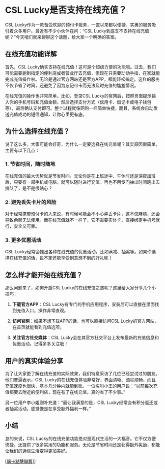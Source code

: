 # CSL Lucky是否支持在线充值？

CSL Lucky作为一款备受欢迎的预付卡服务，一直以来都以便捷、实惠的服务吸引着众多用户。最近有不少小伙伴在问：“CSL Lucky到底支不支持在线充值呢？”今天咱们就来聊聊这个话题，给大家一个明确的答案。

## 在线充值功能详解

首先，CSL Lucky确实支持在线充值！这可是个超级方便的功能哦。过去，我们可能需要跑到指定的便利店或者营业厅去充值，但现在只需要动动手指，在家就能完成充值操作啦。无论是通过官方网站还是官方APP，都能轻松搞定。这样的服务不仅节省了时间，还避免了因为忘记带卡而无法及时充值的尴尬情况。

在线充值的操作也非常简单。比如，登录CSL Lucky的官网后，按照页面提示输入你的手机号码和充值金额，然后选择支付方式（信用卡、借记卡或电子钱包等），最后确认支付即可。整个过程就像网购一样简单快捷。而且，系统会自动发送充值成功的短信通知，让你心里更有底。

## 为什么选择在线充值？

说了这么多，大家可能会好奇，为什么一定要选择在线充值呢？其实原因很简单，主要有以下几点：

### 1. 节省时间，随时随地

在线充值的最大优势就是节省时间。无论你是在上班途中、午休时还是深夜加班后，只要有一部手机或电脑，就可以随时进行充值。再也不用专门抽出时间跑出去排队了，是不是很贴心？

### 2. 避免丢失卡片的风险

对于经常携带预付卡的人来说，有时候可能会不小心弄丢卡片，这不仅麻烦，还会导致余额无法使用。而在线充值就不一样了，它不需要实体卡，直接绑定手机号就行，安全又可靠。

### 3. 更多优惠活动

CSL Lucky经常会推出各种在线充值的优惠活动，比如满减、抽奖等。如果你选择在线充值的话，说不定还能享受到意想不到的好礼呢！

## 怎么样才能开始在线充值？

那么问题来了，如何开启CSL Lucky的在线充值之旅呢？这里给大家分享几个小技巧：

1. **下载官方APP**：CSL Lucky有专门的手机应用程序，安装后可以直接在里面找到充值入口，操作非常直观。
   
2. **访问官网**：如果不想下载APP的话，也可以直接访问CSL Lucky的官方网站，在首页就能看到充值选项。

3. **关注官方社交媒体**：CSL Lucky会在其官方社交平台上发布最新的充值信息和优惠活动，记得多多关注哦！

## 用户的真实体验分享

为了让大家更了解在线充值的实际效果，我们特意采访了几位已经尝试过的朋友。他们普遍表示，CSL Lucky的在线充值体验非常好，界面清晰、流程顺畅，而且充值速度也很快，基本几分钟内就能到账。一位名叫小王的用户说：“以前每次充值都要去附近的便利店，现在有了在线充值，真的省了不少事。”

另一位用户李小姐则补充道：“最让我满意的是，CSL Lucky经常会有积分返还或者抽奖活动，感觉像是在享受额外福利一样。”

## 小结

总的来说，CSL Lucky的在线充值功能绝对是现代生活的一大福音。它不仅方便快捷，还提供了很多实用的功能和服务。无论是节省时间还是获得额外奖励，都能让我们的通信生活变得更加美好。

[[購卡點擊聯繫](https://t.me/s/esim1088)]]